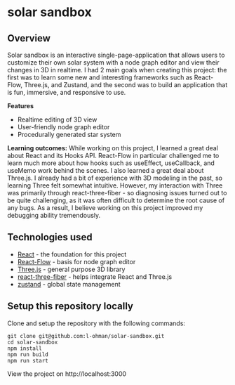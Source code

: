 # solar sandbox
## Overview
Solar sandbox is an interactive single-page-application that allows users to customize their own solar system with a node graph editor and view their changes in 3D in realtime. I had 2 main goals when creating this project: the first was to learn some new and interesting frameworks such as React-Flow, Three.js, and Zustand, and the second was to build an application that is fun, immersive, and responsive to use.

**Features**
* Realtime editing of 3D view
* User-friendly node graph editor
* Procedurally generated star system

**Learning outcomes:**
While working on this project, I learned a great deal about React and its Hooks API. React-Flow in particular challenged me to learn much more about how hooks such as useEffect, useCallback, and useMemo work behind the scenes. I also learned a great deal about Three.js. I already had a bit of experience with 3D modeling in the past, so learning Three felt somewhat intuitive. However, my interaction with Three was primarily through react-three-fiber - so diagnosing issues turned out to be quite challenging, as it was often difficult to determine the root cause of any bugs. As a result, I believe working on this project improved my debugging ability tremendously.

## Technologies used
* [React](https://www.npmjs.com/package/react) - the foundation for this project
* [React-Flow](https://www.npmjs.com/package/react-flow) - basis for node graph editor
* [Three.js](https://www.npmjs.com/package/three) - general purpose 3D library
* [react-three-fiber](https://www.npmjs.com/package/@react-three/fiber) - helps integrate React and Three.js
* [zustand](https://www.npmjs.com/package/zustand) - global state management

 ## Setup this repository locally
Clone and setup the repository with the following commands:
```
git clone git@github.com:l-ohman/solar-sandbox.git
cd solar-sandbox
npm install
npm run build
npm run start
```
View the project on http://localhost:3000
